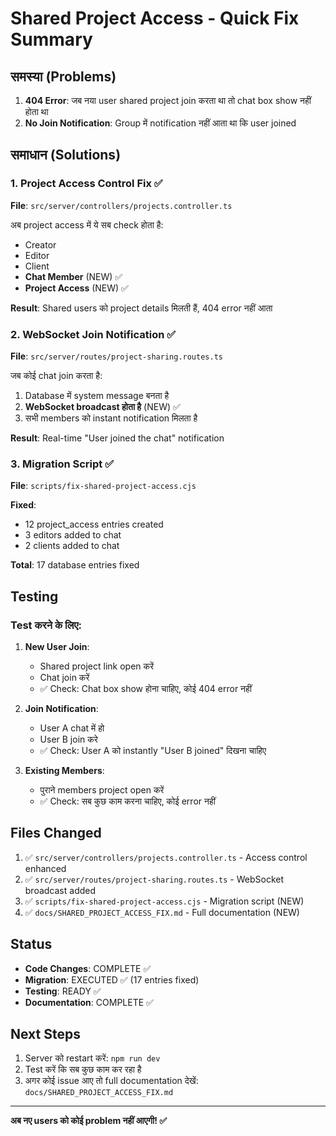 # Shared Project Access - Quick Fix Summary

## समस्या (Problems)

1. **404 Error**: जब नया user shared project join करता था तो chat box show नहीं होता था
2. **No Join Notification**: Group में notification नहीं आता था कि user joined

## समाधान (Solutions)

### 1. Project Access Control Fix ✅

**File**: `src/server/controllers/projects.controller.ts`

अब project access में ये सब check होता है:
- Creator
- Editor
- Client  
- **Chat Member** (NEW) ✅
- **Project Access** (NEW) ✅

**Result**: Shared users को project details मिलती हैं, 404 error नहीं आता

### 2. WebSocket Join Notification ✅

**File**: `src/server/routes/project-sharing.routes.ts`

जब कोई chat join करता है:
1. Database में system message बनता है
2. **WebSocket broadcast होता है** (NEW) ✅
3. सभी members को instant notification मिलता है

**Result**: Real-time "User joined the chat" notification

### 3. Migration Script ✅

**File**: `scripts/fix-shared-project-access.cjs`

**Fixed**:
- 12 project_access entries created
- 3 editors added to chat
- 2 clients added to chat

**Total**: 17 database entries fixed

## Testing

### Test करने के लिए:

1. **New User Join**:
   - Shared project link open करें
   - Chat join करें
   - ✅ Check: Chat box show होना चाहिए, कोई 404 error नहीं

2. **Join Notification**:
   - User A chat में हो
   - User B join करे
   - ✅ Check: User A को instantly "User B joined" दिखना चाहिए

3. **Existing Members**:
   - पुराने members project open करें
   - ✅ Check: सब कुछ काम करना चाहिए, कोई error नहीं

## Files Changed

1. ✅ `src/server/controllers/projects.controller.ts` - Access control enhanced
2. ✅ `src/server/routes/project-sharing.routes.ts` - WebSocket broadcast added
3. ✅ `scripts/fix-shared-project-access.cjs` - Migration script (NEW)
4. ✅ `docs/SHARED_PROJECT_ACCESS_FIX.md` - Full documentation (NEW)

## Status

- **Code Changes**: COMPLETE ✅
- **Migration**: EXECUTED ✅ (17 entries fixed)
- **Testing**: READY ✅
- **Documentation**: COMPLETE ✅

## Next Steps

1. Server को restart करें: `npm run dev`
2. Test करें कि सब कुछ काम कर रहा है
3. अगर कोई issue आए तो full documentation देखें: `docs/SHARED_PROJECT_ACCESS_FIX.md`

---

**अब नए users को कोई problem नहीं आएगी! ✅**
